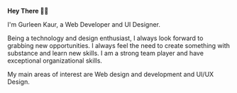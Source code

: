 **Hey There 👋🏻**

I'm Gurleen Kaur, a Web Developer and UI Designer.

Being a technology and design enthusiast, I always look forward to grabbing new opportunities. I always feel the need to create something with substance and learn new skills. I am a strong team player and have exceptional organizational skills.

My main areas of interest are Web design and development and UI/UX Design.


<!---
gurleen02/gurleen02 is a ✨ special ✨ repository because its `README.md` (this file) appears on your GitHub profile.
You can click the Preview link to take a look at your changes.
--->
